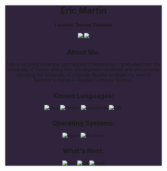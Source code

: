 <div align="center" style="background-color:#30243c">

# **Eric Martin**

#### Location: Denver, Colorado

<a href="https://www.linkedin.com/in/emthedm/" target="_blank" alt="LinkedIn"><img src="https://img.shields.io/badge/-LinkedIn-0A66C2?style=for-the-badge&logo=LinkedIn"></a>
<a href="mailto:eric_martin@me.com" target="_blank" alt="iCloud"><img src="https://img.shields.io/badge/-iCloud-3693F3?style=for-the-badge&logo=icloud&logoColor=white"></a>

## About Me:

I am a full stack developer specializing in Automation. I graduated from the University of Denver with a Web Development certificate and am currently attending the University of Colorado Boulder to obtain my second Bachelor's degree in Applied Computer Science.

## Known Languages:

![Java](https://img.shields.io/badge/Java-ED8B00?style=for-the-badge&logo=java&logoColor=white) ![Python](https://img.shields.io/badge/Python-4B8BBE?style=for-the-badge&logo=python&logoColor=FFE873) ![JavaScript](https://img.shields.io/badge/JavaScript-323330?style=for-the-badge&logo=javascript&logoColor=F7DF1E) ![SQL](https://custom-icon-badges.herokuapp.com/badge/SQL-025E8C?style=for-the-badge&logo=database&logoColor=white)


## Operating Systems:

![Apple](https://img.shields.io/badge/MacOS-000000?logo=apple&style=for-the-badge) ![Windows](https://img.shields.io/badge/Windows-0078D6?logo=windows&style=for-the-badge)

</details>

## What's Next:

![C++](https://img.shields.io/badge/C%2B%2B-00599C?style=for-the-badge&logo=cplusplus&logoColor=fff) ![C#](https://custom-icon-badges.herokuapp.com/badge/C%23-68217A?style=for-the-badge&logo=cs2&logoColor=fff) ![Swift](https://img.shields.io/badge/Swift-FA7343?style=for-the-badge&logo=swift&logoColor=white)